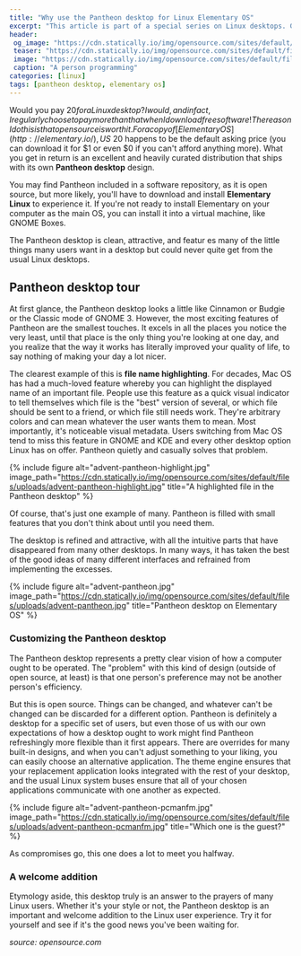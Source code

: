 ```yaml
---
title: "Why use the Pantheon desktop for Linux Elementary OS"
excerpt: "This article is part of a special series on Linux desktops. Get a much-loved Mac OS feature on Linux with the Pantheon desktop for Elementary OS"
header:
 og_image: "https://cdn.statically.io/img/opensource.com/sites/default/files/uploads/advent-pantheon.jpg"
 teaser: "https://cdn.statically.io/img/opensource.com/sites/default/files/uploads/advent-pantheon-highlight.jpg"
 image: "https://cdn.statically.io/img/opensource.com/sites/default/files/styles/image-full-size/public/lead-images/computer_keyboard_laptop_development_code_woman.png"
 caption: "A person programming"
categories: [linux]
tags: [pantheon desktop, elementary os]
---
```

Would you pay $20 for a Linux desktop? I would, and in fact, I regularly choose to pay more than that when I download free software! The reason I do this is that open source is worth it. For a copy of [Elementary OS](http://elementary.io/), US$ 20 happens to be the default asking price (you can download it for $1 or even $0 if you can't afford anything more). What you get in return is an excellent and heavily curated distribution that ships with its own **Pantheon desktop** design.

You may find Pantheon included in a software repository, as it is open source, but more likely, you'll have to download and install **Elementary Linux** to experience it. If you're not ready to install Elementary on your computer as the main OS, you can install it into a virtual machine, like GNOME Boxes.

The Pantheon desktop is clean, attractive, and featur es many of the little things many users want in a desktop but could never quite get from the usual Linux desktops.

## Pantheon desktop tour

At first glance, the Pantheon desktop looks a little like Cinnamon or Budgie or the Classic mode of GNOME 3. However, the most exciting features of Pantheon are the smallest touches. It excels in all the places you notice the very least, until that place is the only thing you're looking at one day, and you realize that the way it works has literally improved your quality of life, to say nothing of making your day a lot nicer.

The clearest example of this is **file name highlighting**. For decades, Mac OS has had a much-loved feature whereby you can highlight the displayed name of an important file. People use this feature as a quick visual indicator to tell themselves which file is the "best" version of several, or which file should be sent to a friend, or which file still needs work. They're arbitrary colors and can mean whatever the user wants them to mean. Most importantly, it's noticeable visual metadata.
Users switching from Mac OS tend to miss this feature in GNOME and KDE and every other desktop option Linux has on offer. Pantheon quietly and casually solves that problem.

{% include figure alt="advent-pantheon-highlight.jpg" image_path="https://cdn.statically.io/img/opensource.com/sites/default/files/uploads/advent-pantheon-highlight.jpg" title="A highlighted file in the Pantheon desktop" %}

Of course, that's just one example of many. Pantheon is filled with small features that you don't think about until you need them.

The desktop is refined and attractive, with all the intuitive parts that have disappeared from many other desktops. In many ways, it has taken the best of the good ideas of many different interfaces and refrained from implementing the excesses.

{% include figure alt="advent-pantheon.jpg" image_path="https://cdn.statically.io/img/opensource.com/sites/default/files/uploads/advent-pantheon.jpg" title="Pantheon desktop on Elementary OS" %}

### Customizing the Pantheon desktop

The Pantheon desktop represents a pretty clear vision of how a computer ought to be operated. The "problem" with this kind of design (outside of open source, at least) is that one person's preference may not be another person's efficiency.

But this is open source. Things can be changed, and whatever can't be changed can be discarded for a different option. Pantheon is definitely a desktop for a specific set of users, but even those of us with our own expectations of how a desktop ought to work might find Pantheon refreshingly more flexible than it first appears. There are overrides for many built-in designs, and when you can't adjust something to your liking, you can easily choose an alternative application. The theme engine ensures that your replacement application looks integrated with the rest of your desktop, and the usual Linux system buses ensure that all of your chosen applications communicate with one another as expected.

{% include figure alt="advent-pantheon-pcmanfm.jpg" image_path="https://cdn.statically.io/img/opensource.com/sites/default/files/uploads/advent-pantheon-pcmanfm.jpg" title="Which one is the guest?" %}

As compromises go, this one does a lot to meet you halfway.

### A welcome addition

Etymology aside, this desktop truly is an answer to the prayers of many Linux users. Whether it's your style or not, the Pantheon desktop is an important and welcome addition to the Linux user experience. Try it for yourself and see if it's the good news you've been waiting for.

_source: opensource.com_
